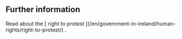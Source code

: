 ##  Further information

Read about the [ right to protest ](/en/government-in-ireland/human-
rights/right-to-protest/) .
